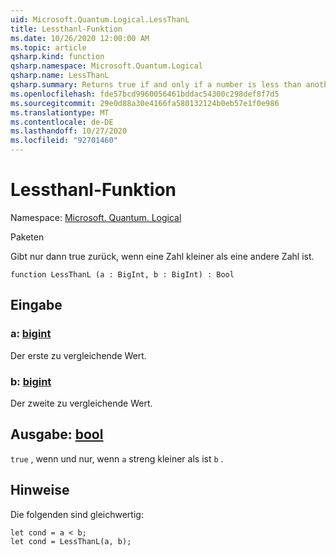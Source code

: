 ```yaml
---
uid: Microsoft.Quantum.Logical.LessThanL
title: Lessthanl-Funktion
ms.date: 10/26/2020 12:00:00 AM
ms.topic: article
qsharp.kind: function
qsharp.namespace: Microsoft.Quantum.Logical
qsharp.name: LessThanL
qsharp.summary: Returns true if and only if a number is less than another number.
ms.openlocfilehash: fde57bcd9960056461bddac54300c298def8f7d5
ms.sourcegitcommit: 29e0d88a30e4166fa580132124b0eb57e1f0e986
ms.translationtype: MT
ms.contentlocale: de-DE
ms.lasthandoff: 10/27/2020
ms.locfileid: "92701460"
---
```

# <a name="lessthanl-function"></a>Lessthanl-Funktion

Namespace: [Microsoft. Quantum. Logical](xref:Microsoft.Quantum.Logical)

Paketen [](https://nuget.org/packages/)


Gibt nur dann true zurück, wenn eine Zahl kleiner als eine andere Zahl ist.

```qsharp
function LessThanL (a : BigInt, b : BigInt) : Bool
```


## <a name="input"></a>Eingabe

### <a name="a--bigint"></a>a: [bigint](xref:microsoft.quantum.lang-ref.bigint)

Der erste zu vergleichende Wert.


### <a name="b--bigint"></a>b: [bigint](xref:microsoft.quantum.lang-ref.bigint)

Der zweite zu vergleichende Wert.



## <a name="output--bool"></a>Ausgabe: [bool](xref:microsoft.quantum.lang-ref.bool)

`true` , wenn und nur, wenn `a` streng kleiner als ist `b` .

## <a name="remarks"></a>Hinweise

Die folgenden sind gleichwertig:

```Q#
let cond = a < b;
let cond = LessThanL(a, b);
```